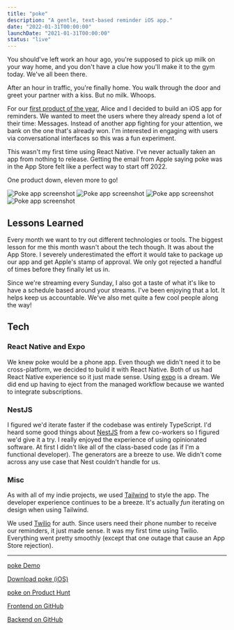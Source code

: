 ```yaml
---
title: "poke"
description: "A gentle, text-based reminder iOS app."
date: "2022-01-31T00:00:00"
launchDate: "2021-01-31T00:00:00"
status: "live"
---
```


You should've left work an hour ago, you're supposed to pick up milk on your way home, and you don't have a clue how you'll make it to the gym today. We've all been there.

After an hour in traffic, you're finally home. You walk through the door and greet your partner with a kiss. But no milk. Whoops.

For our [first product of the year](https://12products.xyz), Alice and I decided to build an iOS app for reminders. We wanted to meet the users where they already spend a lot of their time: Messages. Instead of another app fighting for your attention, we bank on the one that's already won. I'm interested in engaging with users via conversational interfaces so this was a fun experiment.

This wasn't my first time using React Native. I've never actually taken an app from nothing to release. Getting the email from Apple saying poke was in the App Store felt like a perfect way to start off 2022.

One product down, eleven more to go!

<div class="grid grid-cols-4 gap-4">
  <img style="margin-top: 0; margin-bottom: 0;" class="rounded-2xl" src="/assets/projects/poke/1.png" alt="Poke app screenshot" />
  <img style="margin-top: 0; margin-bottom: 0;" class="rounded-2xl" src="/assets/projects/poke/2.png" alt="Poke app screenshot" />
  <img style="margin-top: 0; margin-bottom: 0;" class="rounded-2xl" src="/assets/projects/poke/3.png" alt="Poke app screenshot" />
  <img style="margin-top: 0; margin-bottom: 0;" class="rounded-2xl" src="/assets/projects/poke/4.png" alt="Poke app screenshot" />
</div>

## Lessons Learned

Every month we want to try out different technologies or tools. The biggest lesson for me this month wasn't about the tech though. It was about the App Store. I severely underestimated the effort it would take to package up our app and get Apple's stamp of approval. We only got rejected a handful of times before they finally let us in.

Since we're streaming every Sunday, I also got a taste of what it's like to have a schedule based around your streams. I've been enjoying that a lot. It helps keep us accountable. We've also met quite a few cool people along the way!

## Tech

### React Native and Expo

We knew poke would be a phone app. Even though we didn't need it to be cross-platform, we decided to build it with React Native. Both of us had React Native experience so it just made sense. Using [expo](https://expo.dev/) is a dream. We did end up having to eject from the managed workflow because we wanted to integrate subscriptions.

### NestJS

I figured we'd iterate faster if the codebase was entirely TypeScript. I'd heard some good things about [NestJS](https://nestjs.com/) from a few co-workers so I figured we'd give it a try. I really enjoyed the experience of using opinionated software. At first I didn't like all of the class-based code (as if I'm a functional developer). The generators are a breeze to use. We didn't come across any use case that Nest couldn't handle for us.

### Misc

As with all of my indie projects, we used [Tailwind](https://tailwindcss.com/) to style the app. The developer experience continues to be a breeze. It's actually _fun_ iterating on design when using Tailwind.

We used [Twilio](https://www.twilio.com/) for auth. Since users need their phone number to receive our reminders, it just made sense. It was my first time using Twilio. Everything went pretty smoothly (except that one outage that cause an App Store rejection).

---

[poke Demo](https://www.youtube.com/watch?v=cBGfgPpSjmA)

[Download poke (iOS)](https://apps.apple.com/ca/app/poke/id1607699386)

[poke on Product Hunt](https://www.producthunt.com/posts/poke)

[Frontend on GitHub](https://github.com/12products/poke-frontend)

[Backend on GitHub](https://github.com/12products/poke-backend)
